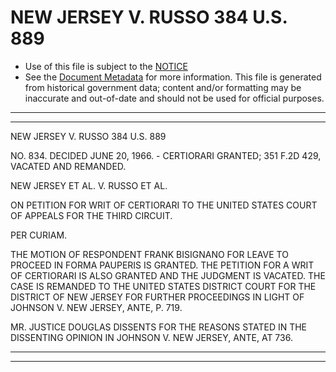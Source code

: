 ---
---

# NEW JERSEY V. RUSSO 384 U.S. 889

* Use of this file is subject to the [NOTICE](https://github.com/publicdocs/notice/blob/master/NOTICE)
* See the [Document Metadata](../../../) for more information.
  This file is generated from historical government data; content and/or formatting may be inaccurate and out-of-date and should not be used for official purposes.

----------
----------

NEW JERSEY V. RUSSO 384 U.S. 889

NO. 834.  DECIDED JUNE 20, 1966.  - CERTIORARI GRANTED; 351 F.2D 429, VACATED AND REMANDED.

NEW JERSEY ET AL. V. RUSSO ET AL.

ON PETITION FOR WRIT OF CERTIORARI TO THE UNITED STATES COURT OF APPEALS FOR THE THIRD CIRCUIT.

PER CURIAM.

THE MOTION OF RESPONDENT FRANK BISIGNANO FOR LEAVE TO PROCEED IN FORMA PAUPERIS IS GRANTED.  THE PETITION FOR A WRIT OF CERTIORARI IS ALSO GRANTED AND THE JUDGMENT IS VACATED.  THE CASE IS REMANDED TO THE UNITED STATES DISTRICT COURT FOR THE DISTRICT OF NEW JERSEY FOR FURTHER PROCEEDINGS IN LIGHT OF JOHNSON V. NEW JERSEY, ANTE, P. 719.

MR. JUSTICE DOUGLAS DISSENTS FOR THE REASONS STATED IN THE DISSENTING OPINION IN JOHNSON V. NEW JERSEY, ANTE, AT 736.


----------
----------

